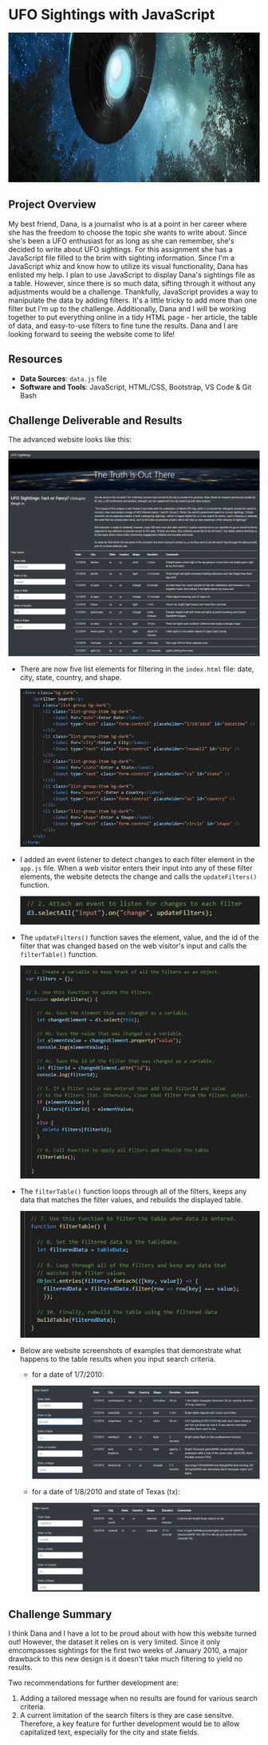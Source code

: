 # UFO Sightings with JavaScript
<img src="static/images/readme_header.png" width="1100" height="300">

## Project Overview
My best friend, Dana, is a journalist who is at a point in her career where she has the freedom to choose the topic she wants to write about. Since she's been a UFO enthusiast for as long as she can remember, she's decided to write about UFO sightings. For this assignment she has a JavaScript file filled to the brim with sighting information. Since I'm a JavaScript whiz and know how to utilize its visual functionality, Dana has enlisted my help. I plan to use JavaScript to display Dana's sightings file as a table. However, since there is so much data, sifting through it without any adjustments would be a challenge. Thankfully, JavaScript provides a way to manipulate the data by adding filters. It's a little tricky to add more than one filter but I'm up to the challenge. Additionally, Dana and I will be working together to put everything online in a tidy HTML page - her article, the table of data, and easy-to-use filters to fine tune the results. Dana and I are looking forward to seeing the website come to life!

## Resources
- **Data Sources**: `data.js` file
- **Software and Tools**: JavaScript, HTML/CSS, Bootstrap, VS Code & Git Bash

## Challenge Deliverable and Results
The advanced website looks like this:

<img src="static/images/Delv 1_UFO Sightings website.PNG">

- There are now five list elements for filtering in the `index.html` file: date, city, state, country, and shape.

	<img src="static/images/Delv 1_list elements.PNG">

- I added an event listener to detect changes to each filter element in the `app.js` file. When a web visitor enters their input into any of these filter elements, the website detects the change and calls the `updateFilters()` function.

	<img src="static/images/Delv 1_event listener.PNG">

- The `updateFilters()` function saves the element, value, and the id of the filter that was changed based on the web visitor's input and calls the `filterTable()` function. 

	<img src="static/images/Delv 1_updateFilters().PNG">

- The `filterTable()` function loops through all of the filters, keeps any data that matches the filter values, and rebuilds the displayed table. 

	<img src="static/images/Delv 1_filterTable().PNG">

- Below are website screenshots of examples that demonstrate what happens to the table results when you input search criteria. 
  - for a date of 1/7/2010: 
  
  	<img src="static/images/Delv 1_web filter_date.PNG">
  
  - for a date of 1/8/2010 and state of Texas (tx):
  
  	<img src="static/images/Delv 1_web filter_date and state.PNG"> 

## Challenge Summary
I think Dana and I have a lot to be proud about with how this website turned out! However, the dataset it relies on is very limited. Since it only emcompasses sightings for the first two weeks of January 2010, a major drawback to this new design is it doesn't take much filtering to yield no results.

Two recommendations for further development are:

1. Adding a tailored message when no results are found for various search criteria.
2. A current limitation of the search filters is they are case sensitve. Therefore, a key feature for further development would be to allow capitalized text, especially for the city and state fields.
